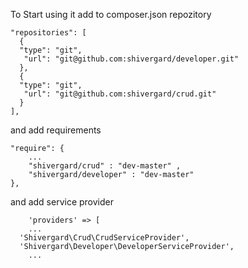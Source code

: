 To Start using it add to composer.json repozitory

    "repositories": [
      {
      "type": "git",
       "url": "git@github.com:shivergard/developer.git"
      },
      {
      "type": "git",
       "url": "git@github.com:shivergard/crud.git"
      }
    ],

and add requirements

	"require": {
		...
        "shivergard/crud" : "dev-master" ,
        "shivergard/developer" : "dev-master"
    },

and add service provider

		'providers' => [
		...
      'Shivergard\Crud\CrudServiceProvider',
      'Shivergard\Developer\DeveloperServiceProvider',
		...